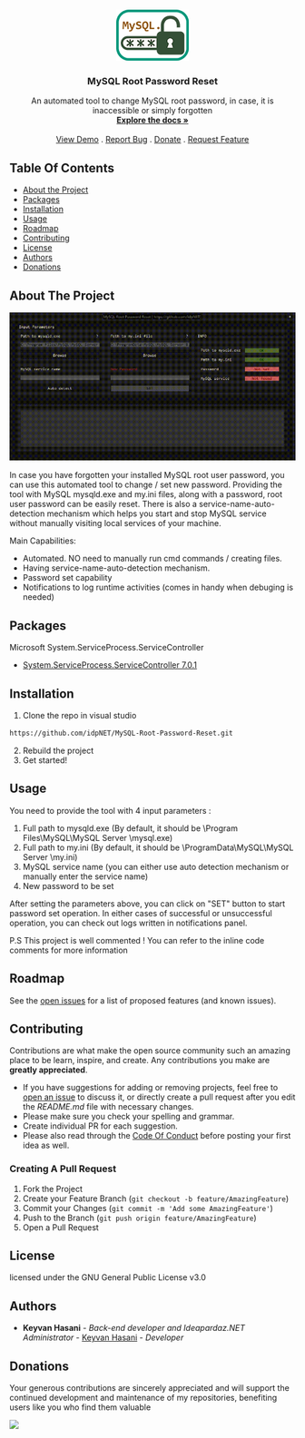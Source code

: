 <br/>
<p align="center">
  <a href="https://github.com/idpNET/MySQL-Root-Password-Reset">
    <img src="logo.png" alt="Logo" width="128" height="90">
  </a>

  <h3 align="center">MySQL Root Password Reset</h3>

  <p align="center">
    An automated tool to change MySQL root password, in case, it is inaccessible or simply forgotten
    <br/>
    <a href="https://github.com/idpNET/MySQL-Root-Password-Reset"><strong>Explore the docs »</strong></a>
    <br/>
    <br/>
    <a href="#about-the-project">View Demo</a>
    .
    <a href="https://github.com/idpNET/MySQL-Root-Password-Reset/issues">Report Bug</a>
    .
    <a href="https://www.blockonomics.co/pay-url/cb221579a6bc4ed2" target="_blank">Donate</a>
    .
    <a href="https://github.com/idpNET/MySQL-Root-Password-Reset/issues">Request Feature</a>
  </p>
</p>

## Table Of Contents

* [About the Project](#about-the-project)
* [Packages](#packages)
* [Installation](#installation)
* [Usage](#usage)
* [Roadmap](#roadmap)
* [Contributing](#contributing)
* [License](#license)
* [Authors](#authors)
* [Donations](#donations)

## About The Project

![Screen Shot](Demo.gif)

In case you have forgotten your installed MySQL root user password, you can use this automated tool to change / set new password.
Providing the tool with MySQL mysqld.exe and my.ini files, along with a password, root user password can be  easily reset. There is also a service-name-auto-detection mechanism which helps you start and stop MySQL service without manually visiting local services of your machine.

Main Capabilities:

* Automated. NO need to manually run cmd commands / creating files.
* Having service-name-auto-detection mechanism.
* Password set capability
* Notifications to log runtime activities (comes in handy when debuging is needed) 

## Packages

Microsoft System.ServiceProcess.ServiceController

* [System.ServiceProcess.ServiceController 7.0.1](https://www.nuget.org/packages/System.ServiceProcess.ServiceController/7.0.1)

## Installation

1. Clone the repo in visual studio
```sh
https://github.com/idpNET/MySQL-Root-Password-Reset.git
```
2. Rebuild the project
3. Get started!

## Usage

You need to provide the tool with 4 input parameters :
1. Full path to mysqld.exe (By default, it should be <windows installation drive>\Program Files\MySQL\MySQL Server <Version>\mysql.exe)
2. Full path to my.ini (By default, it should be <windows installation drive>\ProgramData\MySQL\MySQL Server <Version>\my.ini)
3. MySQL service name (you can either use auto detection mechanism or manually enter the service name)
4. New password to be set

After setting the parameters above, you can click on "SET" button to start password set operation. In either cases of successful or unsuccessful operation, you can check out logs written in notifications panel.

P.S This project is well commented ! You can refer to the inline code comments for more information


## Roadmap

See the [open issues](https://github.com/idpNET/MySQL-Root-Password-Reset/issues) for a list of proposed features (and known issues).

## Contributing

Contributions are what make the open source community such an amazing place to be learn, inspire, and create. Any contributions you make are **greatly appreciated**.
* If you have suggestions for adding or removing projects, feel free to [open an issue](https://github.com/idpNET/MySQL-Root-Password-Reset/issues/new) to discuss it, or directly create a pull request after you edit the *README.md* file with necessary changes.
* Please make sure you check your spelling and grammar.
* Create individual PR for each suggestion.
* Please also read through the [Code Of Conduct](https://github.com/idpNET/MySQL-Root-Password-Reset/blob/main/CODE_OF_CONDUCT.md) before posting your first idea as well.

### Creating A Pull Request

1. Fork the Project
2. Create your Feature Branch (`git checkout -b feature/AmazingFeature`)
3. Commit your Changes (`git commit -m 'Add some AmazingFeature'`)
4. Push to the Branch (`git push origin feature/AmazingFeature`)
5. Open a Pull Request

## License

 licensed under the GNU General Public License v3.0

## Authors

* **Keyvan Hasani** - *Back-end developer and Ideapardaz.NET Administrator* - [Keyvan Hasani](https://github.com/idpNET) - *Developer*


## Donations
Your generous contributions are sincerely appreciated and will support the continued development and maintenance of my repositories, benefiting users like you who find them valuable

<a href="https://www.blockonomics.co/pay-url/cb221579a6bc4ed2" class="blockoPayBtn" data-toggle="modal" data-uid=cb221579a6bc4ed2><img width=160 src="https://www.blockonomics.co/img/pay_with_bitcoin_medium.png" target="_blank" ></a>

